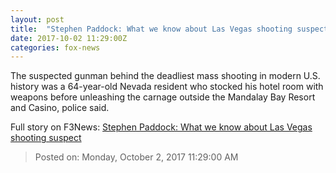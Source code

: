 ```yaml
---
layout: post
title:  "Stephen Paddock: What we know about Las Vegas shooting suspect"
date: 2017-10-02 11:29:00Z
categories: fox-news
---
```


The suspected gunman behind the deadliest mass shooting in modern U.S. history was a 64-year-old Nevada resident who stocked his hotel room with weapons before unleashing the carnage outside the Mandalay Bay Resort and Casino, police said.


Full story on F3News: [Stephen Paddock: What we know about Las Vegas shooting suspect](http://www.f3nws.com/n/XXszWB)

> Posted on: Monday, October 2, 2017 11:29:00 AM
